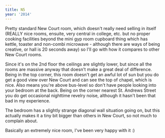 ```yaml
---
title: N5
year: '2014'
---
```


Pretty standard New Court room, which doesn't really need selling in itself (REALLY nice rooms, ensuite, very central in college, etc. but no proper cooking facilities beyond the mini gyp room cupboard thing which has kettle, toaster and non-combi microwave - although there are ways of being creative, or hall is 20 seconds away) so I'll go with how it compares to other New Court rooms.

Since it's on the 2nd floor the ceilings are slightly lower, but since all the rooms are massive anyway that doesn't make a great deal of difference. Being in the top corner, this room doesn't get an awful lot of sun but you do get a good view over New Court and can see the top of chapel, which is nice. Also means you're above bus-level so don't have people looking into your bedroom at the back. Being on the corner nearest St. Andrews Street you do get occasional nighttime revelry noise, although it hasn't been that bad in my experience.

The bedroom has a slightly strange diagonal wall situation going on, but this actually makes it a tiny bit bigger than others in New Court, so not much to complain about.

Basically an extremely nice room, I've been very happy with it :)